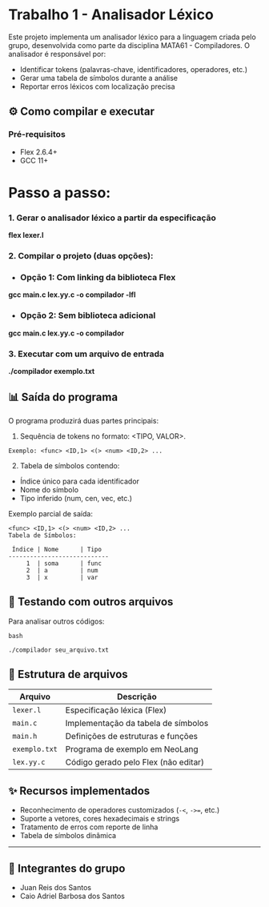 # Trabalho 1 - Analisador Léxico 

Este projeto implementa um analisador léxico para a linguagem criada pelo grupo, desenvolvida como parte da disciplina MATA61 - Compiladores. O analisador é responsável por:
- Identificar tokens (palavras-chave, identificadores, operadores, etc.)
- Gerar uma tabela de símbolos durante a análise
- Reportar erros léxicos com localização precisa

## ⚙️ Como compilar e executar

### Pré-requisitos
- Flex 2.6.4+
- GCC 11+

# Passo a passo:

### 1. Gerar o analisador léxico a partir da especificação
**flex lexer.l**

### 2. Compilar o projeto (duas opções):
- ###    Opção 1: Com linking da biblioteca Flex
**gcc main.c lex.yy.c -o compilador -lfl**

- ###    Opção 2: Sem biblioteca adicional
**gcc main.c lex.yy.c -o compilador**

### 3. Executar com um arquivo de entrada
**./compilador exemplo.txt**

## 📊 Saída do programa
O programa produzirá duas partes principais:

1. Sequência de tokens no formato: <TIPO, VALOR>.
```
Exemplo: <func> <ID,1> <(> <num> <ID,2> ... 

```

2. Tabela de símbolos contendo:

- Índice único para cada identificador
- Nome do símbolo
- Tipo inferido (num, cen, vec, etc.)

Exemplo parcial de saída:

```
<func> <ID,1> <(> <num> <ID,2> ...
Tabela de Símbolos:

 Índice | Nome      | Tipo
----------------------------
     1  | soma      | func
     2  | a         | num 
     3  | x         | var 

``` 

## 🧪 Testando com outros arquivos
Para analisar outros códigos:

````
bash

./compilador seu_arquivo.txt
````
## 📂 Estrutura de arquivos

| Arquivo       | Descrição                                  |
|---------------|--------------------------------------------|
| `lexer.l`     | Especificação léxica (Flex)                |
| `main.c`      | Implementação da tabela de símbolos        |
| `main.h`      | Definições de estruturas e funções         |
| `exemplo.txt` | Programa de exemplo em NeoLang             |
| `lex.yy.c`    | Código gerado pelo Flex (não editar)       |


## ✨ Recursos implementados
- Reconhecimento de operadores customizados (`-<`, `->=`, etc.)
- Suporte a vetores, cores hexadecimais e strings
- Tratamento de erros com reporte de linha
- Tabela de símbolos dinâmica

---

## 👥 Integrantes do grupo
- Juan Reis dos Santos
- Caio Adriel Barbosa dos Santos
